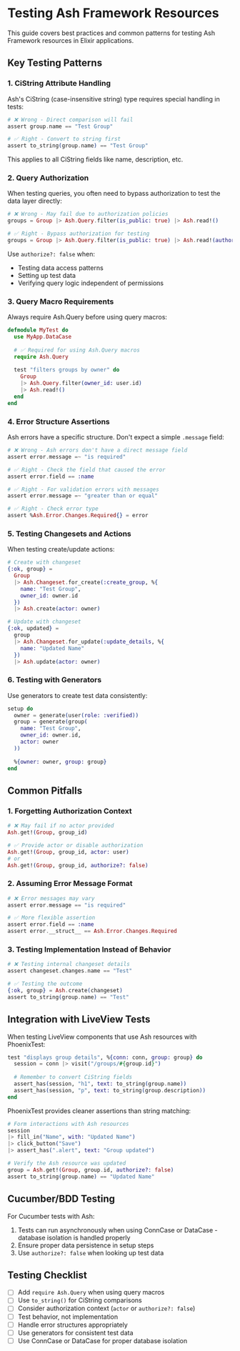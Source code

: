 # Testing Ash Framework Resources

This guide covers best practices and common patterns for testing Ash Framework resources in Elixir applications.

## Key Testing Patterns

### 1. CiString Attribute Handling

Ash's CiString (case-insensitive string) type requires special handling in tests:

```elixir
# ❌ Wrong - Direct comparison will fail
assert group.name == "Test Group"

# ✅ Right - Convert to string first
assert to_string(group.name) == "Test Group"
```

This applies to all CiString fields like name, description, etc.

### 2. Query Authorization

When testing queries, you often need to bypass authorization to test the data layer directly:

```elixir
# ❌ Wrong - May fail due to authorization policies
groups = Group |> Ash.Query.filter(is_public: true) |> Ash.read!()

# ✅ Right - Bypass authorization for testing
groups = Group |> Ash.Query.filter(is_public: true) |> Ash.read!(authorize?: false)
```

Use `authorize?: false` when:
- Testing data access patterns
- Setting up test data
- Verifying query logic independent of permissions

### 3. Query Macro Requirements

Always require Ash.Query before using query macros:

```elixir
defmodule MyTest do
  use MyApp.DataCase
  
  # ✅ Required for using Ash.Query macros
  require Ash.Query
  
  test "filters groups by owner" do
    Group
    |> Ash.Query.filter(owner_id: user.id)
    |> Ash.read!()
  end
end
```

### 4. Error Structure Assertions

Ash errors have a specific structure. Don't expect a simple `.message` field:

```elixir
# ❌ Wrong - Ash errors don't have a direct message field
assert error.message =~ "is required"

# ✅ Right - Check the field that caused the error
assert error.field == :name

# ✅ Right - For validation errors with messages
assert error.message =~ "greater than or equal"

# ✅ Right - Check error type
assert %Ash.Error.Changes.Required{} = error
```

### 5. Testing Changesets and Actions

When testing create/update actions:

```elixir
# Create with changeset
{:ok, group} =
  Group
  |> Ash.Changeset.for_create(:create_group, %{
    name: "Test Group",
    owner_id: owner.id
  })
  |> Ash.create(actor: owner)

# Update with changeset
{:ok, updated} =
  group
  |> Ash.Changeset.for_update(:update_details, %{
    name: "Updated Name"
  })
  |> Ash.update(actor: owner)
```

### 6. Testing with Generators

Use generators to create test data consistently:

```elixir
setup do
  owner = generate(user(role: :verified))
  group = generate(group(
    name: "Test Group",
    owner_id: owner.id,
    actor: owner
  ))
  
  %{owner: owner, group: group}
end
```

## Common Pitfalls

### 1. Forgetting Authorization Context

```elixir
# ❌ May fail if no actor provided
Ash.get!(Group, group_id)

# ✅ Provide actor or disable authorization
Ash.get!(Group, group_id, actor: user)
# or
Ash.get!(Group, group_id, authorize?: false)
```

### 2. Assuming Error Message Format

```elixir
# ❌ Error messages may vary
assert error.message == "is required"

# ✅ More flexible assertion
assert error.field == :name
assert error.__struct__ == Ash.Error.Changes.Required
```

### 3. Testing Implementation Instead of Behavior

```elixir
# ❌ Testing internal changeset details
assert changeset.changes.name == "Test"

# ✅ Testing the outcome
{:ok, group} = Ash.create(changeset)
assert to_string(group.name) == "Test"
```

## Integration with LiveView Tests

When testing LiveView components that use Ash resources with PhoenixTest:

```elixir
test "displays group details", %{conn: conn, group: group} do
  session = conn |> visit("/groups/#{group.id}")
  
  # Remember to convert CiString fields
  assert_has(session, "h1", text: to_string(group.name))
  assert_has(session, "p", text: to_string(group.description))
end
```

PhoenixTest provides cleaner assertions than string matching:

```elixir
# Form interactions with Ash resources
session
|> fill_in("Name", with: "Updated Name")
|> click_button("Save")
|> assert_has(".alert", text: "Group updated")

# Verify the Ash resource was updated
group = Ash.get!(Group, group.id, authorize?: false)
assert to_string(group.name) == "Updated Name"
```

## Cucumber/BDD Testing

For Cucumber tests with Ash:

1. Tests can run asynchronously when using ConnCase or DataCase - database isolation is handled properly
2. Ensure proper data persistence in setup steps
3. Use `authorize?: false` when looking up test data

## Testing Checklist

- [ ] Add `require Ash.Query` when using query macros
- [ ] Use `to_string()` for CiString comparisons
- [ ] Consider authorization context (`actor` or `authorize?: false`)
- [ ] Test behavior, not implementation
- [ ] Handle error structures appropriately
- [ ] Use generators for consistent test data
- [ ] Use ConnCase or DataCase for proper database isolation